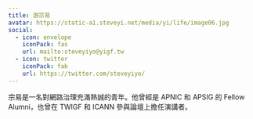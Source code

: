 ```yaml
---
title: 游宗易
avatar: https://static-a1.steveyi.net/media/yi/life/image06.jpg
social:
  - icon: envelope
    iconPack: fas
    url: mailto:steveyiyo@yigf.tw
  - icon: twitter
    iconPack: fab
    url: https://twitter.com/steveyiyo/
---
```


宗易是一名對網路治理充滿熱誠的青年。他曾經是 APNIC 和 APSIG 的 Fellow Alumni，也曾在 TWIGF 和 ICANN 參與論壇上擔任演講者。